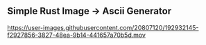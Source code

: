 ## Simple Rust Image -> Ascii Generator


https://user-images.githubusercontent.com/20807120/192932145-f2927856-3827-48ea-9b14-441657a70b5d.mov


